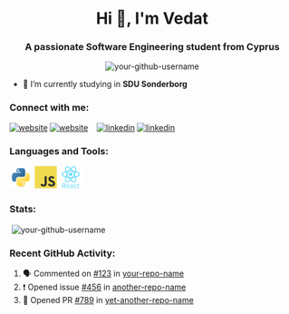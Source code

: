 <h1 align="center">Hi 👋, I'm Vedat</h1>
<h3 align="center">A passionate Software Engineering student from Cyprus</h3>

<p align="center">
  <img src="https://komarev.com/ghpvc/?username=your-github-username&label=Profile%20views&color=0e75b6&style=flat" alt="your-github-username" />
</p>

- 🔭 I’m currently studying in  **SDU Sonderborg**


### Connect with me:
[![website](./img/globe-light.svg#gh-light-mode-only)](https://your-website.com#gh-light-mode-only)
[![website](./img/globe-dark.svg#gh-dark-mode-only)](https://your-website.com#gh-dark-mode-only)
&nbsp;&nbsp;
[![linkedin](./img/linkedin-light.svg#gh-light-mode-only)](https://linkedin.com/in/your-linkedin#gh-light-mode-only)
[![linkedin](./img/linkedin-dark.svg#gh-dark-mode-only)](https://linkedin.com/in/your-linkedin#gh-dark-mode-only)

### Languages and Tools:

<p>
  <img src="https://raw.githubusercontent.com/devicons/devicon/master/icons/python/python-original.svg" alt="python" width="40" height="40"/>
  <img src="https://raw.githubusercontent.com/devicons/devicon/master/icons/javascript/javascript-original.svg" alt="javascript" width="40" height="40"/>
  <img src="https://raw.githubusercontent.com/devicons/devicon/master/icons/react/react-original-wordmark.svg" alt="react" width="40" height="40"/>
  <!-- Add more icons as per your skills -->
</p>

### Stats:

<p>&nbsp;<img align="center" src="https://github-readme-stats.vercel.app/api?username=your-github-username&show_icons=true&locale=en" alt="your-github-username" /></p>

### Recent GitHub Activity:

<!--START_SECTION:activity-->
1. 🗣 Commented on [#123](https://github.com/your-repo/issues/123) in [your-repo-name](https://github.com/your-repo-name)
2. ❗️ Opened issue [#456](https://github.com/your-repo/issues/456) in [another-repo-name](https://github.com/another-repo-name)
3. 💪 Opened PR [#789](https://github.com/your-repo/pulls/789) in [yet-another-repo-name](https://github.com/yet-another-repo-name)
<!--END_SECTION:activity-->

